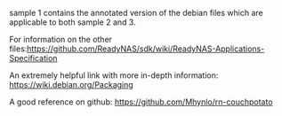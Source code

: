 sample 1 contains the annotated version of the debian files which are applicable to both sample 2 and 3.


For information on the other files:https://github.com/ReadyNAS/sdk/wiki/ReadyNAS-Applications-Specification

An extremely helpful link with more in-depth information: https://wiki.debian.org/Packaging

A good reference on github: https://github.com/Mhynlo/rn-couchpotato
